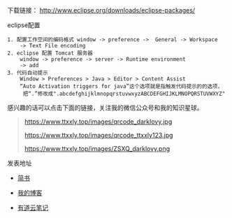 下载链接： http://www.eclipse.org/downloads/eclipse-packages/

eclipse配置

```
1. 配置工作空间的编码格式 window -> preference ->  General -> Workspace
	-> Text File encoding
2. eclipse 配置 Tomcat 服务器
	window -> preference -> server -> Runtime environment
	-> add
3. 代码自动提示
	Window > Preferences > Java > Editor > Content Assist
	“Auto Activation triggers for java”这个选项就是指触发代码提示的的选项，
     把“.”修改成".abcdefghijklmnopqrstuvwxyzABCDEFGHIJKLMNOPQRSTUVWXYZ"
```

感兴趣的话可以点击下面的链接，关注我的微信公众号和我的知识星球。

> https://www.ttxxly.top/images/qrcode_darklovy.jpg
>
> https://www.ttxxly.top/images/qrcode_ttxxly123.jpg
>
> https://www.ttxxly.top/images/ZSXQ_darklovy.png

发表地址

* [简书](https://www.jianshu.com/p/ed0b830c4572)
* [我的博客](https://www.ttxxly.top/2018/08/06/eclipse-%E5%AE%89%E8%A3%85%E4%B8%8E%E9%85%8D%E7%BD%AE/)

* [有道云笔记](http://note.youdao.com/noteshare?id=cb217fa7b5d3735a7cdcdeb114c59e7c&sub=8EB4DAB36E514982AFCF7E4CDD58C607) 